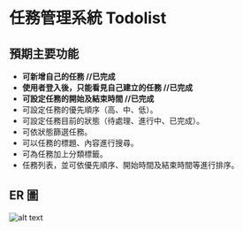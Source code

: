# 任務管理系統 Todolist

## 預期主要功能

- **可新增自己的任務 //已完成**
- **使用者登入後，只能看見自己建立的任務 //已完成**
- **可設定任務的開始及結束時間 //已完成**
- 可設定任務的優先順序（高、中、低）。
- 可設定任務目前的狀態（待處理、進行中、已完成）。
- 可依狀態篩選任務。
- 可以任務的標題、內容進行搜尋。
- 可為任務加上分類標籤。
- 任務列表，並可依優先順序、開始時間及結束時間等進行排序。

## ER 圖

![alt text](https://i.imgur.com/FfVpwxM.png)
